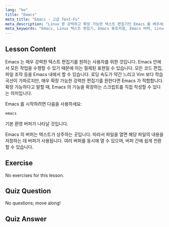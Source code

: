 ```yaml
---
lang: "ko"
title: "Emacs"
meta_title: "Emacs - 고급 Text-Fu"
meta_description: "Linux 용 강력하고 확장 가능한 텍스트 편집기인 Emacs 를 배우세요. Emacs 버퍼와 기본 사용법을 이해하세요. 오늘 Emacs 여정을 시작하세요!"
meta_keywords: "Emacs, Linux 텍스트 편집기, Emacs 튜토리얼, Emacs 버퍼, Linux 명령어, 초급, 가이드"
---
```


## Lesson Content

Emacs 는 매우 강력한 텍스트 편집기를 원하는 사용자를 위한 것입니다. Emacs 안에서 모든 작업을 수행할 수 있기 때문에 이는 절제된 표현일 수 있습니다. 모든 코드 편집, 파일 조작 등을 Emacs 내에서 할 수 있습니다. 로딩 속도가 약간 느리고 Vim 보다 학습 곡선이 가파르지만, 매우 확장 가능한 강력한 편집기를 원한다면 Emacs 가 적합합니다. 확장 가능하다고 말할 때, Emacs 의 기능을 확장하는 스크립트를 직접 작성할 수 있다는 의미입니다.

Emacs 를 시작하려면 다음을 사용하세요:

```bash
emacs
```

기본 환영 버퍼가 나타날 것입니다.

Emacs 의 버퍼는 텍스트가 상주하는 곳입니다. 따라서 파일을 열면 해당 파일의 내용을 저장하는 데 버퍼가 사용됩니다. 여러 버퍼를 동시에 열 수 있으며, 버퍼 간에 쉽게 전환할 수 있습니다.

## Exercise

No exercises for this lesson.

## Quiz Question

No questions; move along!

## Quiz Answer
